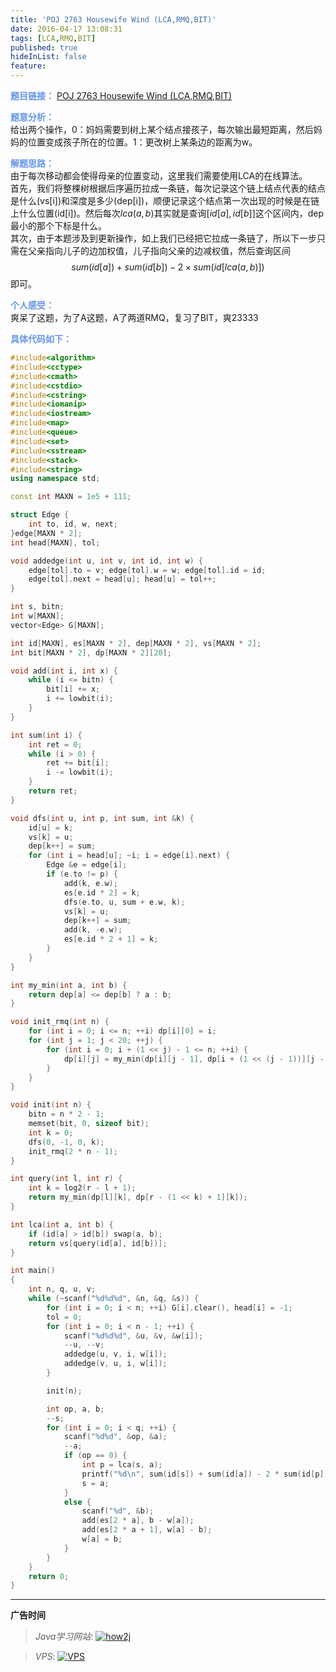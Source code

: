 ```yaml
---
title: 'POJ 2763 Housewife Wind (LCA,RMQ,BIT)'
date: 2016-04-17 13:08:31
tags: [LCA,RMQ,BIT]
published: true
hideInList: false
feature: 
---
```


<font color="#6495ED">**题目链接：**</font>
[POJ 2763 Housewife Wind (LCA,RMQ,BIT)](http://acm.pku.edu.cn/JudgeOnline/problem?id=2763)

<font color="#6495ED">**题意分析：**</font>  
给出两个操作，0：妈妈需要到树上某个结点接孩子，每次输出最短距离，然后妈妈的位置变成孩子所在的位置。1：更改树上某条边的距离为w。
<!--more-->

<font color="#6495ED">**解题思路：**</font>  
由于每次移动都会使得母亲的位置变动，这里我们需要使用LCA的在线算法。  
首先，我们将整棵树根据后序遍历拉成一条链，每次记录这个链上结点代表的结点是什么(vs[i])和深度是多少(dep[i])，顺便记录这个结点第一次出现的时候是在链上什么位置(id[i])。然后每次$lca(a,b)$其实就是查询$[id[a],id[b]]$这个区间内，dep最小的那个下标是什么。  
其次，由于本题涉及到更新操作，如上我们已经把它拉成一条链了，所以下一步只需在父亲指向儿子的边加权值，儿子指向父亲的边减权值，然后查询区间$$sum(id[a])+sum(id[b])-2 \times sum(id[lca(a,b)])$$即可。

<font color="#6495ED">**个人感受：**</font>  
爽呆了这题，为了A这题，A了两道RMQ，复习了BIT，爽23333

<font color="#6495ED">**具体代码如下：**</font>

```c++
#include<algorithm>
#include<cctype>
#include<cmath>
#include<cstdio>
#include<cstring>
#include<iomanip>
#include<iostream>
#include<map>
#include<queue>
#include<set>
#include<sstream>
#include<stack>
#include<string>
using namespace std;

const int MAXN = 1e5 + 111;

struct Edge {
    int to, id, w, next;
}edge[MAXN * 2];
int head[MAXN], tol;

void addedge(int u, int v, int id, int w) {
    edge[tol].to = v; edge[tol].w = w; edge[tol].id = id;
    edge[tol].next = head[u]; head[u] = tol++;
}

int s, bitn;
int w[MAXN];
vector<Edge> G[MAXN];

int id[MAXN], es[MAXN * 2], dep[MAXN * 2], vs[MAXN * 2];
int bit[MAXN * 2], dp[MAXN * 2][20];

void add(int i, int x) {
    while (i <= bitn) {
        bit[i] += x;
        i += lowbit(i);
    }
}

int sum(int i) {
    int ret = 0;
    while (i > 0) {
        ret += bit[i];
        i -= lowbit(i);
    }
    return ret;
}

void dfs(int u, int p, int sum, int &k) {
    id[u] = k;
    vs[k] = u;
    dep[k++] = sum;
    for (int i = head[u]; ~i; i = edge[i].next) {
        Edge &e = edge[i];
        if (e.to != p) {
            add(k, e.w);
            es[e.id * 2] = k;
            dfs(e.to, u, sum + e.w, k);
            vs[k] = u;
            dep[k++] = sum;
            add(k, -e.w);
            es[e.id * 2 + 1] = k;
        }
    }
}

int my_min(int a, int b) {
    return dep[a] <= dep[b] ? a : b;
}

void init_rmq(int n) {
    for (int i = 0; i <= n; ++i) dp[i][0] = i;
    for (int j = 1; j < 20; ++j) {
        for (int i = 0; i + (1 << j) - 1 <= n; ++i) {
            dp[i][j] = my_min(dp[i][j - 1], dp[i + (1 << (j - 1))][j - 1]);
        }
    }
}

void init(int n) {
    bitn = n * 2 - 1;
    memset(bit, 0, sizeof bit);
    int k = 0;
    dfs(0, -1, 0, k);
    init_rmq(2 * n - 1);
}

int query(int l, int r) {
    int k = log2(r - l + 1);
    return my_min(dp[l][k], dp[r - (1 << k) + 1][k]);
}

int lca(int a, int b) {
    if (id[a] > id[b]) swap(a, b);
    return vs[query(id[a], id[b])];
}

int main()
{
    int n, q, u, v;
    while (~scanf("%d%d%d", &n, &q, &s)) {
        for (int i = 0; i < n; ++i) G[i].clear(), head[i] = -1;
        tol = 0;
        for (int i = 0; i < n - 1; ++i) {
            scanf("%d%d%d", &u, &v, &w[i]);
            --u, --v;
            addedge(u, v, i, w[i]);
            addedge(v, u, i, w[i]);
        }

        init(n);

        int op, a, b;
        --s;
        for (int i = 0; i < q; ++i) {
            scanf("%d%d", &op, &a);
            --a;
            if (op == 0) {
                int p = lca(s, a);
                printf("%d\n", sum(id[s]) + sum(id[a]) - 2 * sum(id[p]));
                s = a;
            }
            else {
                scanf("%d", &b);
                add(es[2 * a], b - w[a]);
                add(es[2 * a + 1], w[a] - b);
                w[a] = b;
            }
        }
    }
    return 0;
}

```



---

**广告时间**




> *Java学习网站*: <a href="http://how2j.cn?p=23251" target="_blank">![how2j](https://github.com/GooZy/GooZy.github.io/blob/hexo/source/images/how2j.png?raw=true)</a>

> *VPS*: <a href="https://www.vultr.com/?ref=7255071" target="_blank">![VPS](https://github.com/GooZy/GooZy.github.io/blob/hexo/source/images/banner_2.png?raw=true)</a>


